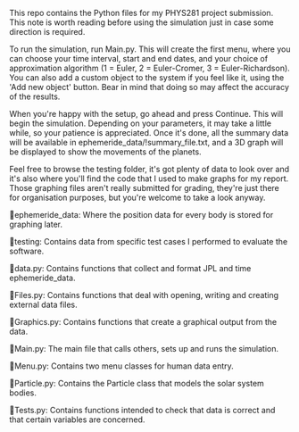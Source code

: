 This repo contains the Python files for my PHYS281 project submission. This note is worth reading before using the simulation just in case some direction is required.

To run the simulation, run Main.py. This will create the first menu, where you can choose your time interval, start and end dates, and your choice of approximation algorithm (1 = Euler, 2 = Euler-Cromer, 3 = Euler-Richardson). You can also add a custom object to the system if you feel like it, using the 'Add new object' button. Bear in mind that doing so may affect the accuracy of the results.

When you're happy with the setup, go ahead and press Continue. This will begin the simulation. Depending on your parameters, it may take a little while, so your patience is appreciated. Once it's done, all the summary data will be available in ephemeride_data/!summary_file.txt, and a 3D graph will be displayed to show the movements of the planets.

Feel free to browse the testing folder, it's got plenty of data to look over and it's also where you'll find the code that I used to make graphs for my report. Those graphing files aren't really submitted for grading, they're just there for organisation purposes, but you're welcome to take a look anyway.

📁ephemeride_data: Where the position data for every body is stored for graphing later.

📁testing: Contains data from specific test cases I performed to evaluate the software.

📄data.py: Contains functions that collect and format JPL and time ephemeride_data.

📄Files.py: Contains functions that deal with opening, writing and creating external data files.

📄Graphics.py: Contains functions that create a graphical output from the data.

📄Main.py: The main file that calls others, sets up and runs the simulation.

📄Menu.py: Contains two menu classes for human data entry.

📄Particle.py: Contains the Particle class that models the solar system bodies.

📄Tests.py: Contains functions intended to check that data is correct and that certain variables are concerned.
